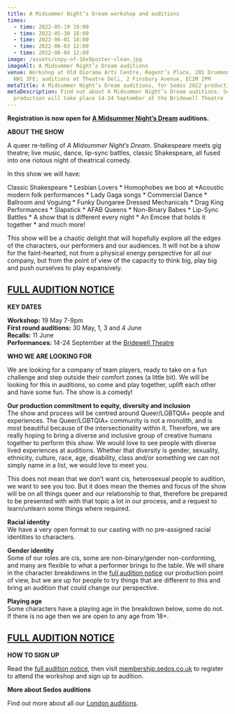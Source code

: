 ```yaml
---
title: A Midsummer Night’s Dream workshop and auditions
times:
  - time: 2022-05-19 19:00
  - time: 2022-05-30 18:00
  - time: 2022-06-01 18:00
  - time: 2022-06-03 12:00
  - time: 2022-06-04 12:00
image: /assets/copy-of-16x9poster-clean.jpg
imageAlt: A Midsummer Night’s Dream auditions
venue: Workshop at Old Diorama Arts Centre, Regent’s Place, 201 Drummond Street,
  NW1 3FE; auditions at Theatre Deli, 2 Finsbury Avenue, EC2M 2PM
metaTitle: A Midsummer Night’s Dream auditions, for Sedos 2022 production
metaDescription: Find out about A Midsummer Night’s Dream auditions. Sedos
  production will take place 14-24 September at the Bridewell Theatre
---
```

**Registration is now open for [A Midsummer Night’s Dream](https://sedos.co.uk/shows/2022-a-midsummer-night-s-dream) auditions.**

**ABOUT THE SHOW**

A queer re-telling of *A Midsummer Night’s Dream*. Shakespeare meets gig theatre; live music, dance, lip-sync battles, classic Shakespeare, all fused into one riotous night of theatrical comedy.

In this show we will have:

Classic Shakespeare \* Lesbian Lovers \* Homophobes we boo at \*Acoustic modern folk performances \* Lady Gaga songs \* Commercial Dance \* Ballroom and Voguing \* Funky Dungaree Dressed Mechanicals \* Drag King Performances \* Slapstick \* AFAB Queens \* Non-Binary Babes \* Lip-Sync Battles \* A show that is different every night \* An Emcee that holds it together * and much more!

This show will be a chaotic delight that will hopefully explore all the edges of the characters, our performers and our audiences. It will not be a show for the faint-hearted, not from a physical energy perspective for all our company, but from the point of view of the capacity to think big, play big and push ourselves to play expansively.

## [FULL AUDITION NOTICE](https://drive.google.com/file/d/1-Qemw0eOQu5R6SwEJ5EXxC5jpM3vfMjj/view)

**KEY DATES**

**Workshop:** 19 May 7-9pm\
**First round auditions:** 30 May, 1, 3 and 4 June\
**Recalls:** 11 June \
**Performances:** 14-24 September at the [Bridewell Theatre](https://sedos.co.uk/venues/bridewell)

**WHO WE ARE LOOKING FOR**

We are looking for a company of team players, ready to take on a fun challenge and step outside their comfort zones (a little bit). We will be looking for this in auditions, so come and play together, uplift each other and have some fun. The show is a comedy!

**Our production commitment to equity, diversity and inclusion**\
The show and process will be centred around Queer/LGBTQIA+ people and experiences. The Queer/LGBTQIA+ community is not a monolith, and is most beautiful because of the intersectionality within it. Therefore, we are really hoping to bring a diverse and inclusive group of creative humans together to perform this show. We would love to see people with diverse lived experiences at auditions. Whether that diversity is gender, sexuality, ethnicity, culture, race, age, disability, class and/or something we can not simply name in a list, we would love to meet you.

This does not mean that we don’t want cis, heterosexual people to audition, we want to see you too. But it does mean the themes and focus of the show will be on all things queer and our relationship to that, therefore be prepared to be presented with with that topic a lot in our process, and a request to learn/unlearn some things where required.

**Racial identity**\
We have a very open format to our casting with no pre-assigned racial identities to characters.

**Gender identity**\
Some of our roles are cis, some are non-binary/gender non-conforming, and many are flexible to what a performer brings to the table. We will share in the character breakdowns in the [full audition notice](https://drive.google.com/file/d/1-Qemw0eOQu5R6SwEJ5EXxC5jpM3vfMjj/view) our production point of view, but we are up for people to try things that are different to this and bring an audition that could change our perspective.

**Playing age**\
Some characters have a playing age in the breakdown below, some do not. If there is no age then we are open to any age from 18+.

## [FULL AUDITION NOTICE](https://drive.google.com/file/d/1-Qemw0eOQu5R6SwEJ5EXxC5jpM3vfMjj/view)

**HOW TO SIGN UP**

Read the [full audition notice](https://drive.google.com/file/d/1-Qemw0eOQu5R6SwEJ5EXxC5jpM3vfMjj/view), then visit [membership.sedos.co.uk](membership.sedos.co.uk) to register to attend the workshop and sign up to audition. 

**More about Sedos auditions**

Find out more about all our [London auditions](https://sedos.co.uk/get-involved).